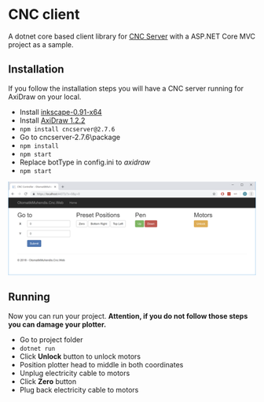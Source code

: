 # CNC client

A dotnet core based client library for [CNC Server](https://github.com/techninja/cncserver) with a ASP.NET Core MVC project as a sample.

## Installation

If you follow the installation steps you will have a CNC server running for AxiDraw on your local.

* Install [inkscape-0.91-x64](https://inkscape.org/release/0.91/windows/64-bit/)
* Install [AxiDraw 1.2.2](https://github.com/evil-mad/axidraw/releases/download/v1.2.2/AxiDraw_122_Win.zip)
* `npm install cncserver@2.7.6`
* Go to cncserver-2.7.6\package
* `npm install`
* `npm start`
* Replace botType in config.ini to *axidraw*
* `npm start`

![cnc client](cncScreenshot.png)

## Running

Now you can run your project. **Attention, if you do not follow those steps you can damage your plotter.**

* Go to project folder
* `dotnet run`
* Click **Unlock** button to unlock motors
* Position plotter head to middle in both coordinates
* Unplug electricity cable to motors
* Click **Zero** button
* Plug back electricity cable to motors
